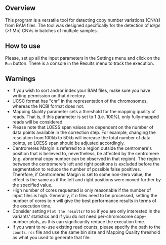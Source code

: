 ## Overview
This program is a versatile tool for detecting copy number variations (CNVs) from BAM files. The tool was designed specifically for the detection of *large* (>1 Mb) CNVs in batches of multiple samples.

## How to use

Please, set up all the input parameters in the Settings menu and click on the `Run` button.
There is a console in the Results menu to track the execution.

## Warnings
* If you wish to sort and/or index your BAM files, make sure you have writing permission on that directory.
* UCSC format has "chr" in the representation of the chromosomes, whereas the NCBI format does not.
* Mapping Quality parameter sets a threshold for the mapping quality of reads. That is, if this parameter is set to 1 (i.e. 100%), only fully-mapped reads will be considered.
* Please note that LOESS span values are dependent on the number of data points available in the correction step. For example, changing the resolution from 100kb to 50kb will increase the total number of data points, so LOESS span should be adjusted accordingly.
* Centromeres Margin is referred to a region outside the centromere's position that is believed to, nevertheless, be affected by the centromere (e.g. abnormal copy number can be observed in that region).
The region between the centromere's left and right positions is excluded before the segmentation to reduce the number of possible false positives. Therefore, if Centromeres Margin is set to some non-zero value, the effect is the same as if the left and right positions were moved further by the specified value.
* High number of cores requested is only reasonable if the number of input files is high. Generally, if *n* files need to be processed, setting the number of cores to *n* will give the best performance results in terms of the execution time.
* Consider setting `Plot the results?` to `No` if you are only interested in the variants' statistics and if you do not need per-chromosome copy-number plots, as this can significantly reduce the execution time.
* If you want to re-use existing read counts, please specify the path to the `counts.rds` file and use the same bin size and Mapping Quality threshold as what you used to generate that file.
